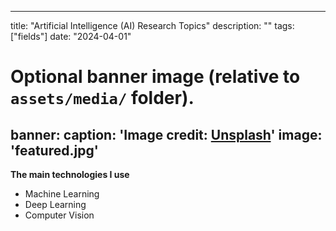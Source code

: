 
---
title: "Artificial Intelligence (AI) Research Topics"
description: ""
tags: ["fields"]
date: "2024-04-01"


  # Optional banner image (relative to `assets/media/` folder).
banner:
  caption: 'Image credit: [**Unsplash**](https://unsplash.com/)'
  image: 'featured.jpg'
---

__The main technologies I use__

- Machine Learning
- Deep Learning
- Computer Vision
